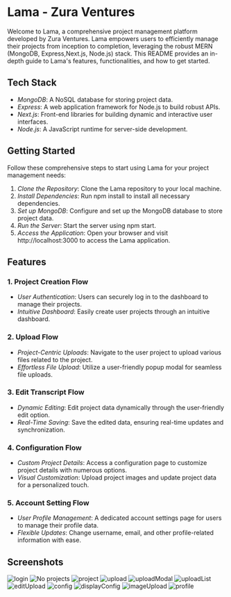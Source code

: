 # Lama - Zura Ventures

Welcome to Lama, a comprehensive project management platform developed by Zura Ventures. Lama empowers users to efficiently manage their projects from inception to completion, leveraging the robust MERN (MongoDB, Express,Next.js, Node.js) stack. This README provides an in-depth guide to Lama's features, functionalities, and how to get started.

## Tech Stack

- _MongoDB_: A NoSQL database for storing project data.
- _Express_: A web application framework for Node.js to build robust APIs.
- _Next.js_: Front-end libraries for building dynamic and interactive user interfaces.
- _Node.js_: A JavaScript runtime for server-side development.

## Getting Started

Follow these comprehensive steps to start using Lama for your project management needs:

1. _Clone the Repository_: Clone the Lama repository to your local machine.
2. _Install Dependencies_: Run npm install to install all necessary dependencies.
3. _Set up MongoDB_: Configure and set up the MongoDB database to store project data.
4. _Run the Server_: Start the server using npm start.
5. _Access the Application_: Open your browser and visit http://localhost:3000 to access the Lama application.

## Features

### 1. Project Creation Flow

- _User Authentication_: Users can securely log in to the dashboard to manage their projects.
- _Intuitive Dashboard_: Easily create user projects through an intuitive dashboard.

### 2. Upload Flow

- _Project-Centric Uploads_: Navigate to the user project to upload various files related to the project.
- _Effortless File Upload_: Utilize a user-friendly popup modal for seamless file uploads.

### 3. Edit Transcript Flow

- _Dynamic Editing_: Edit project data dynamically through the user-friendly edit option.
- _Real-Time Saving_: Save the edited data, ensuring real-time updates and synchronization.

### 4. Configuration Flow

- _Custom Project Details_: Access a configuration page to customize project details with numerous options.
- _Visual Customization_: Upload project images and update project data for a personalized touch.

### 5. Account Setting Flow

- _User Profile Management_: A dedicated account settings page for users to manage their profile data.
- _Flexible Updates_: Change username, email, and other profile-related information with ease.

## Screenshots

![login](https://github.com/Milan677/unique-stretch-3372/assets/112807213/4cc45356-9781-4f54-bfbf-6124402c3bbd)
![No projects](https://github.com/Milan677/unique-stretch-3372/assets/112807213/9e04efe5-f64a-4e5e-a642-f6e3c9d9fed9)
![project](https://github.com/Milan677/unique-stretch-3372/assets/112807213/12cb7355-4116-4c99-a9b1-edbd46f21dc3)
![upload](https://github.com/Milan677/unique-stretch-3372/assets/112807213/5b7d0124-e34a-4c6e-bc7d-00828f0e0838)
![uploadModal](https://github.com/Milan677/unique-stretch-3372/assets/112807213/33f10e33-51bf-4178-b153-cb9e32aa8ebc)
![uploadList](https://github.com/Milan677/unique-stretch-3372/assets/112807213/65d67096-f35a-4c69-93dc-7cbd6f5ab185)
![editUpload](https://github.com/Milan677/unique-stretch-3372/assets/112807213/bfafa6b0-b4dc-44bf-9eb6-07966c461f98)
![config](https://github.com/Milan677/unique-stretch-3372/assets/112807213/62dec7cf-530b-4f60-bdd5-ecac056c54cd)
![displayConfig](https://github.com/Milan677/unique-stretch-3372/assets/112807213/45e97d80-5632-406f-b24a-47dcc92db83a)
![imageUpload](https://github.com/Milan677/unique-stretch-3372/assets/112807213/0f114513-e715-472f-be48-b73fcc75b0df)
![profile](https://github.com/Milan677/unique-stretch-3372/assets/112807213/80b76220-d19c-4822-82b9-8e3f31520f69)


